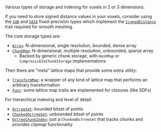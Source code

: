 Various types of storage and indexing for voxels in 2 or 3 dimensions.

If you need to store signed distance values in your voxels, consider using the
[`Sd8`](self::signed_distance::Sd8) and [`Sd16`](self::signed_distance::Sd16)
fixed-precision types which implement the
[`SignedDistance`](self::signed_distance::SignedDistance) trait required for
smooth meshing.

The core storage types are:

- [`Array`](self::array::Array): N-dimensional, single resolution, bounded,
  dense array
- [`ChunkMap`](self::chunk::ChunkMap): N-dimensional, multiple resolution,
  unbounded, sparse array
  - Backed by generic chunk storage, with `HashMap` or
    `CompressibleChunkStorage` implementations

Then there are "meta" lattice maps that provide some extra utility:

- [`TransformMap`](self::transform_map::TransformMap): a wrapper of any kind of
  lattice map that performs an arbitrary transformation
- [`Func`](self::func::Func): some lattice map traits are implemented for
  closures (like SDFs)

For hierarchical indexing and level of detail:

- [`OctreeSet`](self::octree::OctreeSet): bounded bitset of points
- [`ChunkedOctreeSet`](self::octree::ChunkedOctreeSet): unbounded bitset of
  points
- [`OctreeChunkIndex`](self::octree::OctreeChunkIndex): just a
  `ChunkedOctreeSet` that tracks chunks and provides clipmap functionality
